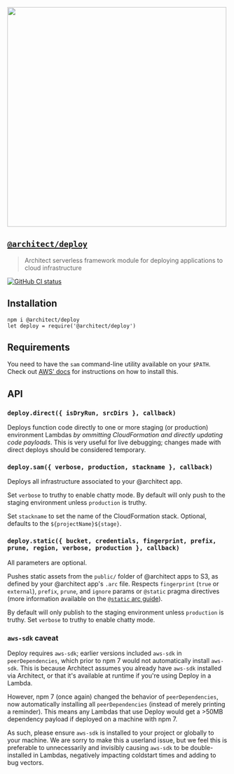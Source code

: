 [<img src="https://assets.arc.codes/architect-logo-500b@2x.png" width=500>](https://www.npmjs.com/package/@architect/deploy)

## [`@architect/deploy`](https://www.npmjs.com/package/@architect/deploy)

> Architect serverless framework module for deploying applications to cloud infrastructure

[![GitHub CI status](https://github.com/architect/deploy/workflows/Node%20CI/badge.svg)](https://github.com/architect/deploy/actions?query=workflow%3A%22Node+CI%22)


## Installation

    npm i @architect/deploy
    let deploy = require('@architect/deploy')


## Requirements

You need to have the `sam` command-line utility available on your `$PATH`. Check out [AWS' docs][sam-cli] for instructions on how to install this.


## API

### `deploy.direct({ isDryRun, srcDirs }, callback)`

Deploys function code directly to one or more staging (or production) environment Lambdas _by ommitting CloudFormation and directly updating code payloads_. This is very useful for live debugging; changes made with direct deploys should be considered temporary.


### `deploy.sam({ verbose, production, stackname }, callback)`

Deploys all infrastructure associated to your @architect app.

Set `verbose` to truthy to enable chatty mode. By default will only push to the staging environment unless `production` is truthy.

Set `stackname` to set the name of the CloudFormation stack. Optional, defaults to the `${projectName}${stage}`.


### `deploy.static({ bucket, credentials, fingerprint, prefix, prune, region, verbose, production }, callback)`

All parameters are optional.

Pushes static assets from the `public/` folder of @architect apps to S3, as defined by your @architect app's `.arc` file. Respects `fingerprint` (`true` or `external`), `prefix`, `prune`, and `ignore` params or `@static` pragma directives (more information available on the [`@static` arc guide][static-guide]).

By default will only publish to the staging environment unless `production` is truthy. Set `verbose` to truthy to enable chatty mode.

[static-guide]: https://arc.codes/reference/static
[sam-cli]: https://docs.aws.amazon.com/serverless-application-model/latest/developerguide/serverless-sam-cli-install.html


### `aws-sdk` caveat

Deploy requires `aws-sdk`; earlier versions included `aws-sdk` in `peerDependencies`, which prior to npm 7 would not automatically install `aws-sdk`. This is because Architect assumes you already have `aws-sdk` installed via Architect, or that it's available at runtime if you're using Deploy in a Lambda.

However, npm 7 (once again) changed the behavior of `peerDependencies`, now automatically installing all `peerDependencies` (instead of merely printing a reminder). This means any Lambdas that use Deploy would get a >50MB dependency payload if deployed on a machine with npm 7.

As such, please ensure `aws-sdk` is installed to your project or globally to your machine. We are sorry to make this a userland issue, but we feel this is preferable to unnecessarily and invisibly causing `aws-sdk` to be double-installed in Lambdas, negatively impacting coldstart times and adding to bug vectors.
